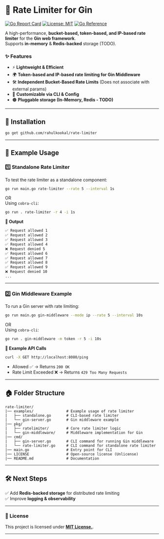 # 🚀 Rate Limiter for Gin

[![Go Report Card](https://goreportcard.com/badge/github.com/rahulkookal/rate-limiter)](https://goreportcard.com/report/github.com/rahulkookal/rate-limiter)
[![License: MIT](https://img.shields.io/badge/License-MIT-blue.svg)](LICENSE)
[![Go Reference](https://pkg.go.dev/badge/github.com/rahulkookal/rate-limiter.svg)](https://pkg.go.dev/github.com/rahulkookal/rate-limiter)

A high-performance, **bucket-based, token-based, and IP-based rate limiter** for the **Gin web framework**.  
Supports **in-memory** & **Redis-backed** storage (TODO).  

### ✨ **Features**
- ⚡ **Lightweight & Efficient**
- 🌍 **Token-based and IP-based rate limiting for Gin Middleware**
- 🛠️ **Independent Bucket-Based Rate Limits** (Does not associate with external params)
- 🔧 **Customizable via CLI & Config**
- 🟤️ **Pluggable storage (In-Memory, Redis - TODO)**

---

## 🚀 **Installation**
```sh
go get github.com/rahulkookal/rate-limiter
```

---

## 📝 **Example Usage**

### 1️⃣ **Standalone Rate Limiter**
To test the rate limiter as a standalone component:
```sh
go run main.go rate-limiter --rate 5 --interval 1s
```
OR  
Using `cobra-cli`:
```sh
go run . rate-limiter -r 4 -i 1s
```
**📌 Output**
```sh
✅ Request allowed 1
✅ Request allowed 2
✅ Request allowed 3
✅ Request allowed 4
❌ Request denied 5
✅ Request allowed 6
✅ Request allowed 7
✅ Request allowed 8
✅ Request allowed 9
❌ Request denied 10
...
```

---

### 2️⃣ **Gin Middleware Example**
To run a Gin server with rate limiting:
```sh
go run main.go gin-middleware --mode ip --rate 5 --interval 10s
```
OR  
Using `cobra-cli`:
```sh
go run . gin-middleware -m token -r 5 -i 10s
```

**📌 Example API Calls**
```sh
curl -X GET http://localhost:8080/ping
```
- Allowed ✅ → Returns `200 OK`
- Rate Limit Exceeded ❌ → Returns `429 Too Many Requests`

---

## 🏠 **Folder Structure**
```
rate-limiter/
|── examples/               # Example usage of rate limiter
|   ├── standalone.go       # CLI-based rate limiter
|   └── gin-server.go       # Gin middleware example
|── pkg/
|   ├── ratelimiter/        # Core rate limiter logic
|   └── gin-middleware/     # Middleware implementation for Gin
|── cmd/
|   ├── gin-server.go       # CLI command for running Gin middleware
|   └── rate-limiter.go     # CLI command for standalone rate limiter
|── main.go                 # Entry point for CLI
|── LICENSE                 # Open-source license (Unlicense)
|── README.md               # Documentation
```

---

## 🛠️ **Next Steps**
✅ Add **Redis-backed storage** for distributed rate limiting  
✅ Improve **logging & observability**  

---

### 📛 **License**
This project is licensed under **[MIT License.](https://github.com/rahulkookal/rate-limiter/blob/master/LICENSE)**.

---

